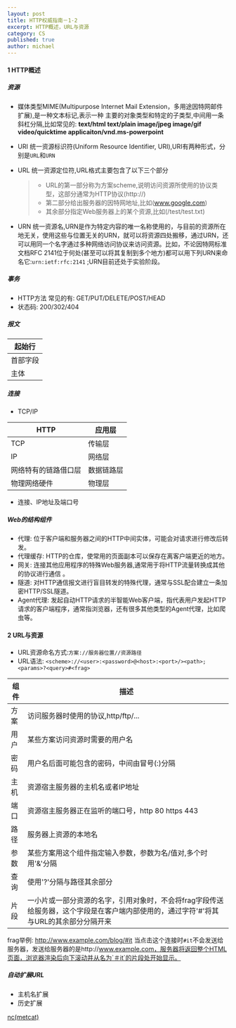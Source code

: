 ```yaml
---
layout: post
title: HTTP权威指南－1-2
excerpt: HTTP概述，URL与资源
category: CS
published: true
author: michael
---
```

#### 1 HTTP概述

##### 资源
- 媒体类型MIME(Multipurpose Internet Mail Extension，多用途因特网邮件扩展),是一种文本标记,表示一种
  主要的对象类型和特定的子类型,中间用一条斜杠分隔,比如常见的:
  **text/html  text/plain  image/jpeg  image/gif  video/quicktime  applicaiton/vnd.ms-powerpoint**
- URI 统一资源标识符(Uniform Resource Identifier, URI),URI有两种形式，分别是`URL`和`URN`
- URL 统一资源定位符,URL格式主要包含了以下三个部分
  > - URL的第一部分称为方案scheme,说明访问资源所使用的协议类型，这部分通常为HTTP协议(http://)
  > - 第二部分给出服务器的因特网地址,比如(www.google.com)
  > - 其余部分指定Web服务器上的某个资源,比如(/test/test.txt)

- URN 统一资源名,URN是作为特定内容的唯一名称使用的，与目前的资源所在地无关，使用这些与位置无关的URN，就可以将资源四处搬移，通过URN，还可以用同一个名字通过多种网络访问协议来访问资源。比如，不论因特网标准文档RFC 2141位于何处(甚至可以将其复制到多个地方)都可以用下列URN来命名它:`urn:ietf:rfc:2141` ;URN目前还处于实验阶段。

##### 事务
- HTTP方法 常见的有: GET/PUT/DELETE/POST/HEAD
- 状态码: 200/302/404

##### 报文

起始行 |
------|
首部字段|
主体   |

##### 连接
- TCP/IP

HTTP | 应用层|
-----|------|
TCP  | 传输层|
IP   | 网络层|
网络特有的链路借口层|数据链路层|
物理网络硬件|物理层|

- 连接、IP地址及端口号

##### Web的结构组件
- 代理: 位于客户端和服务器之间的HTTP中间实体，可能会对请求进行修改后转发。
- 代理缓存: HTTP的仓库，使常用的页面副本可以保存在离客户端更近的地方。
- 网关: 连接其他应用程序的特殊Web服务器,通常用于将HTTP流量转换成其他的协议进行通信 。
- 隧道: 对HTTP通信报文进行盲目转发的特殊代理，通常与SSL配合建立一条加密HTTP/SSL隧道。
- Agent代理: 发起自动HTTP请求的半智能Web客户端，指代表用户发起HTTP请求的客户端程序，通常指浏览器，还有很多其他类型的Agent代理，比如爬虫等。

#### 2 URL与资源
- URL资源命名方式:`方案://服务器位置//资源路径`
- URL语法: `<scheme>://<user>:<password>@<host>:<port>/><path>;<params>?<query>#<frag>`

组件  | 描述|
-----|-----|
方案|访问服务器时使用的协议,http/ftp/...|
用户|某些方案访问资源时需要的用户名|
密码|用户名后面可能包含的密码，中间由冒号(:)分隔|
主机|资源宿主服务器的主机名或者IP地址|
端口|资源宿主服务器正在监听的端口号，http 80 https 443|
路径|服务器上资源的本地名|
参数|某些方案用这个组件指定输入参数，参数为名/值对,多个时用'&'分隔|
查询|使用'?'分隔与路径其余部分|
片段|一小片或一部分资源的名字，引用对象时，不会将frag字段传送给服务器，这个字段是在客户端内部使用的，通过字符'#'将其与URL的其余部分分隔开来|

frag举例: http://www.example.com/blog/#it 当点击这个连接时`#it`不会发送给服务器，发送给服务器的是http://www.example.com，服务器将返回整个HTML页面，浏览器渲染后向下滚动并从名为`＃it`的片段处开始显示。

##### 自动扩展URL
- 主机名扩展
- 历史扩展



[nc(metcat)](http://en.wikipedia.org/wiki/Netcat)
